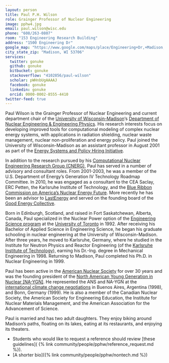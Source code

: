 ```yaml
---
layout: person
title: Paul P.H. Wilson
role: Grainger Professor of Nuclear Engineering
image: pphw4.jpg
email: paul.wilson@wisc.edu
phone: "608/263-0807"
room: "153 Engineering Research Building"
address: "1500 Engineering Dr"
google_map: "https://www.google.com/maps/place/Engineering+Dr,+Madison,+WI+53706/@43.0722638,-89.4132024,17z/data=!4m5!3m4!1s0x8807acc6ec542427:0x8e97163cfd1719a0!8m2!3d43.0722638!4d-89.4110137"
city_state_zip: "Madison, WI 53706"
services:
  twitter: gonuke
  github: gonuke
  bitbucket: gonuke
  stackoverflow: "4102856/paul-wilson"
  scholar: pWHnbUgAAAAJ
  facebook: gonuke
  linkedin: gonuke
  orcid: 0000-0002-8555-4410
twitter-feed: true
---
```


Paul Wilson is the Grainger Professor of Nuclear Engineering and current
department chair of the [University of Wisconsin-Madison](http://www.wisc.edu)‘s
[Department of Nuclear Engineering & Engineering Physics](http://engineering.wisc.edu/neep). His research
interests focus on developing improved tools for computational modeling of
complex nuclear energy systems, with applications in radiation shielding,
nuclear waste management, nuclear non-proliferation and energy policy. Paul
joined the University of Wisconsin-Madison as an assistant professor in August
2001 as part of the [Energy Systems and Policy Hiring
Initiative](https://facstaff.provost.wisc.edu/cluster-hiring-initiative/). 

In addition to the research pursued by his [Computational Nuclear Engineering
Research Group (CNERG)](http://cnerg.engr.wisc.edu), Paul has served in a number
of advisory and consultant roles. From 2001-2003, he was a member of the U.S.
Department of Energy’s Generation IV Technology Roadmap Committee. In 2010, he
was engaged as a consultant to the CEA Saclay, ERC Petten, the Karlsruhe
Institute of Technology, and the [Blue Ribbon Commission on America’s Nuclear
Energy
Future](http://energy.gov/sites/prod/files/2013/04/f0/brc_finalreport_jan2012.pdf).
More recently he has been an advisor to [LastEnergy](https://www.lastenergy.com/) 
and served on the founding board of the 
[Good Energy Collective](https://www.goodenergycollective.org/).

Born in Edinburgh, Scotland, and raised in Fort Saskatchewan, Alberta, Canada,
Paul specialized in the Nuclear Power option of the [Engineering Science
program](https://engsci.utoronto.ca/) at the [University of
Toronto](https://www.utoronto.ca) in 1992. After receiving his Bachelor of
Applied Science in Engineering Science, he began his graduate schooling in
nuclear engineering at the University of Wisconsin-Madison. After three years,
he moved to Karlsruhe, Germany, where he studied in the Institute for Neutron
Physics and Reactor Engineering (of the [Karlsruhe Institute of
Technology](https://www.kit.edu)), earning his Dr.-Ing. degree in Mechanical
Engineering in 1998. Returning to Madison, Paul completed his Ph.D. in Nuclear
Engineering in 1999.

Paul has been active in the [American Nuclear Society](https://www.ans.org) for
over 30 years and was the founding president of the [North American Young
Generation in Nuclear [NA-YGN]](https://www.naygn.org). He represented the ANS
and NA-YGN at the [international climate change negotiations](http://unfccc.int)
in Buenos Aires, Argentina (1998), and Bonn, Germany (1999). He is also a member
of the Canadian Nuclear Society, the American Society for Engineering
Education, the Institute for Nuclear Materials Management, and the American
Association for the Advancement of Science.

Paul is married and has two adult daughters. They enjoy biking around Madison’s paths,
floating on its lakes, eating at its restaurants, and enjoying its theaters.

* Students who would like to request a reference should review [these
guidelines]( {% link community/people/pphw/reference_request.md %}).
* [A shorter bio]({% link community/people/pphw/nontech.md %})